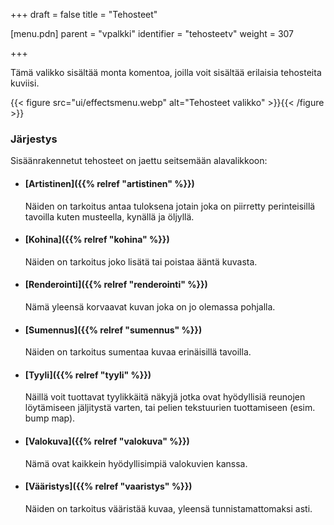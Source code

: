 +++
draft = false
title = "Tehosteet"

[menu.pdn]
    parent = "vpalkki"
    identifier = "tehosteetv"
    weight = 307

+++

Tämä valikko sisältää monta komentoa, joilla voit sisältää erilaisia tehosteita kuviisi.

{{< figure src="ui/effectsmenu.webp" alt="Tehosteet valikko" >}}{{< /figure >}}

### Järjestys

Sisäänrakennetut tehosteet on jaettu seitsemään alavalikkoon:

* #### [Artistinen]({{% relref "artistinen" %}})

    Näiden on tarkoitus antaa tuloksena jotain joka on piirretty perinteisillä tavoilla kuten musteella, kynällä ja öljyllä.

* #### [Kohina]({{% relref "kohina" %}})

    Näiden on tarkoitus joko lisätä tai poistaa ääntä kuvasta.

* #### [Renderointi]({{% relref "renderointi" %}})

    Nämä yleensä korvaavat kuvan joka on jo olemassa pohjalla.

* #### [Sumennus]({{% relref "sumennus" %}})

    Näiden on tarkoitus sumentaa kuvaa erinäisillä tavoilla.

* #### [Tyyli]({{% relref "tyyli" %}})

    Näillä voit tuottavat tyylikkäitä näkyjä jotka ovat hyödyllisiä reunojen löytämiseen jäljitystä varten, tai pelien tekstuurien tuottamiseen (esim. bump map).

* #### [Valokuva]({{% relref "valokuva" %}})

    Nämä ovat kaikkein hyödyllisimpiä valokuvien kanssa.

* #### [Vääristys]({{% relref "vaaristys" %}})

    Näiden on tarkoitus vääristää kuvaa, yleensä tunnistamattomaksi asti.
